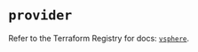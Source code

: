 # `provider`

Refer to the Terraform Registry for docs: [`vsphere`](https://registry.terraform.io/providers/hashicorp/vsphere/2.7.0/docs).
